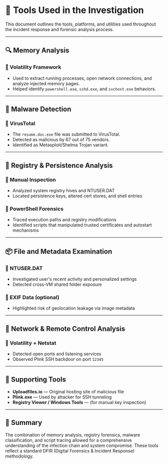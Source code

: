 # 🧰 Tools Used in the Investigation

This document outlines the tools, platforms, and utilities used throughout the incident response and forensic analysis process.

---

## 🔍 Memory Analysis

### 🔸 Volatility Framework
- Used to extract running processes, open network connections, and analyze injected memory pages.
- Helped identify `powershell.exe`, `sshd.exe`, and `svchost.exe` behaviors.

---

## 🔬 Malware Detection

### 🔸 VirusTotal
- The `resume.doc.exe` file was submitted to VirusTotal.
- Detected as malicious by 67 out of 75 vendors.
- Identified as Metasploit/Shelma Trojan variant.

---

## 🧠 Registry & Persistence Analysis

### 🔸 Manual Inspection
- Analyzed system registry hives and NTUSER.DAT
- Located persistence keys, altered cert stores, and shell entries

### 🔸 PowerShell Forensics
- Traced execution paths and registry modifications
- Identified scripts that manipulated trusted certificates and autostart mechanisms

---

## 📦 File and Metadata Examination

### 🔸 NTUSER.DAT
- Investigated user's recent activity and personalized settings
- Detected cross-VM shared folder exposure

### 🔸 EXIF Data (optional)
- Highlighted risk of geolocation leakage via image metadata

---

## 🔗 Network & Remote Control Analysis

### 🔸 Volatility + Netstat
- Detected open ports and listening services
- Observed Plink SSH backdoor on port `12345`

---

## 🧾 Supporting Tools

- **Uploadfiles.io** — Original hosting site of malicious file
- **Plink.exe** — Used by attacker for SSH tunneling
- **Registry Viewer / Windows Tools** — (for manual key inspection)

---

## 🧠 Summary

The combination of memory analysis, registry forensics, malware classification, and script tracing allowed for a comprehensive understanding of the infection chain and system compromise. These tools reflect a standard DFIR (Digital Forensics & Incident Response) methodology.

